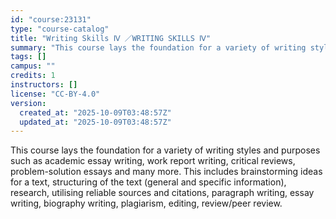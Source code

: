 ```yaml
---
id: "course:23131"
type: "course-catalog"
title: "Writing Skills Ⅳ ／WRITING SKILLS Ⅳ"
summary: "This course lays the foundation for a variety of writing styles and purposes such as academic essay writing, work report…"
tags: []
campus: ""
credits: 1
instructors: []
license: "CC-BY-4.0"
version:
  created_at: "2025-10-09T03:48:57Z"
  updated_at: "2025-10-09T03:48:57Z"
---
```

This course lays the foundation for a variety of writing styles and purposes such as academic essay writing, work report writing, critical reviews, problem-solution essays and many more. This includes brainstorming ideas for a text, structuring of the text (general and specific information), research, utilising reliable sources and citations, paragraph writing, essay writing, biography writing, plagiarism, editing, review/peer review.
